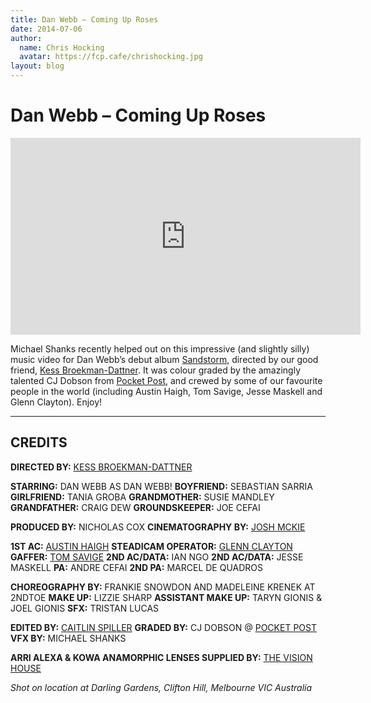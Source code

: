 ```yaml
---
title: Dan Webb – Coming Up Roses
date: 2014-07-06
author:
  name: Chris Hocking
  avatar: https://fcp.cafe/chrishocking.jpg
layout: blog
---
```

# Dan Webb – Coming Up Roses

<iframe width="560" height="315" src="https://www.youtube-nocookie.com/embed/Z0paesrt6Pc?si=ZbpPHdNOY-UGZN3g" title="YouTube video player" frameborder="0" allow="accelerometer; autoplay; clipboard-write; encrypted-media; gyroscope; picture-in-picture; web-share" referrerpolicy="strict-origin-when-cross-origin" allowfullscreen></iframe>

Michael Shanks recently helped out on this impressive (and slightly silly) music video for Dan Webb’s debut album [Sandstorm](https://itunes.apple.com/us/album/sandstorm/id829408387?uo=4), directed by our good friend, [Kess Broekman-Dattner](http://kessbd.com/). It was colour graded by the amazingly talented CJ Dobson from [Pocket Post](http://www.pocket-post.com), and crewed by some of our favourite people in the world (including Austin Haigh, Tom Savige, Jesse Maskell and Glenn Clayton). Enjoy!

---

## CREDITS

**DIRECTED BY:** [KESS BROEKMAN-DATTNER](http://kessbd.com/)

**STARRING:** DAN WEBB AS DAN WEBB!
**BOYFRIEND:** SEBASTIAN SARRIA
**GIRLFRIEND:** TANIA GROBA
**GRANDMOTHER:** SUSIE MANDLEY
**GRANDFATHER:** CRAIG DEW
**GROUNDSKEEPER:** JOE CEFAI

**PRODUCED BY:** NICHOLAS COX
**CINEMATOGRAPHY BY:** [JOSH MCKIE](http://www.joshmckie.com.au/)

**1ST AC:** [AUSTIN HAIGH](http://www.imdb.com/name/nm3364250/)
**STEADICAM OPERATOR:** [GLENN CLAYTON](http://glennclayton.com)
**GAFFER:** [TOM SAVIGE](http://www.imdb.com/name/nm3112626/)
**2ND AC/DATA:** IAN NGO
**2ND AC/DATA:** JESSE MASKELL
**PA:** ANDRE CEFAI
**2ND PA:** MARCEL DE QUADROS

**CHOREOGRAPHY BY:** FRANKIE SNOWDON AND MADELEINE KRENEK AT 2NDTOE
**MAKE UP:** LIZZIE SHARP
**ASSISTANT MAKE UP:** TARYN GIONIS & JOEL GIONIS
**SFX:** TRISTAN LUCAS

**EDITED BY:** [CAITLIN SPILLER](http://www.imdb.com/name/nm4141422/)
**GRADED BY:** CJ DOBSON @ [POCKET POST](http://www.pocket-post.com)
**VFX BY:** MICHAEL SHANKS

**ARRI ALEXA & KOWA ANAMORPHIC LENSES SUPPLIED BY:** [THE VISION HOUSE](http://www.thevisionhouse.com.au/)

*Shot on location at Darling Gardens, Clifton Hill, Melbourne VIC Australia*